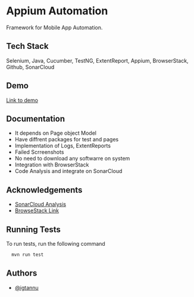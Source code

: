 
# Appium Automation

Framework for Mobile App Automation.




## Tech Stack

Selenium, Java, Cucumber, TestNG, ExtentReport, Appium, BrowserStack, Github, SonarCloud


## Demo

[Link to demo](https://app-automate.browserstack.com/builds/b54c0de01815357355965f20029b03c3f0e75666/sessions/b70c54e3a91d2a515c6c536c2a9d25ac4aec9f74?auth_token=7fee78e5859c6e23623aa0f9f020aa9aabfb5f090ff695671e150223d9362664)



## Documentation

 - It depends on Page object Model
 - Have diffrent packages for test and pages
 - Implementation of Logs, ExtentReports
 - Failed Scrreenshots
 - No need to download any softwarre on system
 - Integration with BrowserStack
 - Code Analysis and integrate on SonarCloud


## Acknowledgements

 - [SonarCloud Analysis](https://sonarcloud.io/project/overview?id=igtannu_AppiumAutomation-Latest)
 - [BrowseStack Link]([https://github.com/matiassingers/awesome-readme](https://app-automate.browserstack.com/builds/b54c0de01815357355965f20029b03c3f0e75666/sessions/c28c6eaebb2a8c3cfdb81f27ed6730f55c5886d6?auth_token=53a3426f2ff5bec6b2ac8f7a8564a21de2a4e032d7433be227d5f367d2150a1a))


## Running Tests

To run tests, run the following command

```bash
  mvn run test
```


## Authors

- [@igtannu](https://github.com/igtannu)

